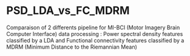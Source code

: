 # PSD_LDA_vs_FC_MDRM
Comparaison of 2 differents pipeline for MI-BCI (Motor Imagery Brain Computer Interface) data processing : Power spectral density features classified by a LDA and Functional connectivity features classified by a MDRM (Minimum Distance to the Riemannian Mean)

